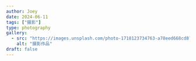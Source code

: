 ```yaml
---
author: Joey
date: 2024-06-11
tags: ["摄影"]
type: photography
gallery:
  - src: "https://images.unsplash.com/photo-1718123734763-a78eed668cd8?ixlib=rb-4.1.0&auto=format&fit=crop&w=1200&q=80"
    alt: "摄影作品"
draft: false
---
```

